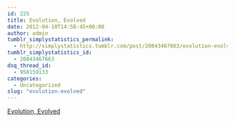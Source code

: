 ```yaml
---
id: 225
title: Evolution, Evolved
date: 2012-04-10T14:58:45+00:00
author: admin
tumblr_simplystatistics_permalink:
  - http://simplystatistics.tumblr.com/post/20843467663/evolution-evolved
tumblr_simplystatistics_id:
  - 20843467663
dsq_thread_id:
  - 958159133
categories:
  - Uncategorized
slug: "evolution-evolved"
---
```

[Evolution, Evolved](http://magazine.jhu.edu/spring-2012/evolution-evolved)

